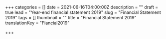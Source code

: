 +++
categories = []
date = 2021-06-16T04:00:00Z
description = ""
draft = true
lead = "Year-end financial statement 2019"
slug = "Financial Statement 2019"
tags = []
thumbnail = ""
title = "Financial Statement 2019"
translationKey = "Fiancial2019"

+++
